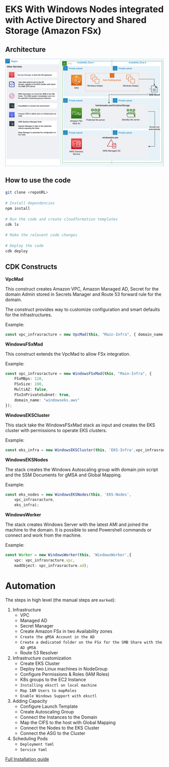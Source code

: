 # EKS With Windows Nodes integrated with Active Directory and Shared Storage (Amazon FSx)

## Architecture

![Architecture.png](Screenshots/General.png)

## How to use the code

```bash
git clone <repoURL>

# Install dependencies
npm install

# Run the code and create cloudformation templates
cdk ls 

# Make the relevent code changes

# Deploy the code
cdk deploy
```

## CDK Constructs 

**VpcMad**

This construct creates Amazon VPC, Amazon Managed AD, Secret for the domain Admin stored in Secrets Manager and Route 53 forward rule for the domain.

The construct provides way to customize configuration and smart defaults for the infrastructures.

Example:

```typescript
const vpc_infrasracture = new VpcMad(this, "Main-Infra", { domain_name: "windowseks.aws"});
```

**WindowsFSxMad**

This construct extends the VpcMad to allow FSx integration.

Example:

```typescript
const vpc_infrasracture = new WindowsFSxMad(this, "Main-Infra", {
	FSxMBps: 128, 
	FSxSize: 100, 
	MultiAZ: false, 
	FSxInPrivateSubnet: true, 
	domain_name: "windowseks.aws"
});
```

**WindowsEKSCluster** 

This stack take the WindowsFSxMad stack as input and creates the EKS cluster with permissions to operate EKS clusters.

Example:

```typescript
const eks_infra = new WindowsEKSCluster(this, 'EKS-Infra',vpc_infrasracture);
```

**WindowsEKSNodes**

The stack creates the Windows Autoscaling group with domain join script and the SSM Documents for gMSA and Global Mapping.

Example:

```typescript
const eks_nodes = new WindowsEKSNodes(this, 'EKS-Nodes',
	vpc_infrasracture, 
	eks_infra);
```

**WindowsWorker**

The stack creates Windows Server with the latest AMI and joined the machine to the domain. It is possible to send Powershell commands or connect and work from the machine. 

Example:

```typescript
const Worker = new WindowsWorker(this, 'WindowsWorker',{
	vpc: vpc_infrasracture.vpc, 
	madObject: vpc_infrasracture.ad);
```

# Automation

The steps in high level (the manual steps are `marked`):

1. Infrastructure
	- VPC
	- Managed AD
	- Secret Manager
	- Create Amazon FSx in two Availability zones
	- `Create the gMSA Account in the AD`
	- `Create a dedicated folder on the FSx for the SMB Share with the AD gMSA`
	- Route 53 Resolver
2. Infrastructure customization
	- Create EKS Cluster
	- Deploy two Linux machines in NodeGroup
	- Configure Permissions & Roles (IAM Roles)
	- K8s groups to the EC2 Instance
	- `Installing eksctl on local machine`
	- `Map IAM Users to mapRoles`
	- `Enable Windows Support with eksctl`
3. Adding Capacity
	- Configure Launch Template
	- Create Autoscaling Group
	- Connect the Instances to the Domain
	- Map the CIFS to the host with Global Mapping
	- Connect the Nodes to the EKS Cluster
	- Connect the ASG to the Cluster
4. Scheduling Pods
	- `Deployment Yaml`
	- `Service Yaml`

[Full Installation guide](Installation_guide.md)
